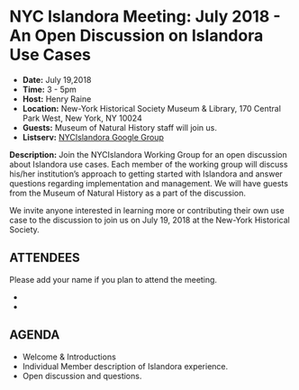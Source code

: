 # NYC Islandora Meeting: July 2018 - An Open Discussion on Islandora Use Cases
* **Date:**  July 19,2018
* **Time:** 3 - 5pm
* **Host:** Henry Raine
* **Location:** New-York Historical Society Museum & Library, 170 Central Park West, New York, NY 10024
* **Guests:** Museum of Natural History staff will join us.
* **Listserv:** [NYCIslandora Google Group](https://groups.google.com/forum/#!forum/nycislandora)

**Description:**
Join the NYCIslandora Working Group for an open discussion about Islandora use cases.  Each member of the working group will discuss his/her institution’s approach to getting started with Islandora and answer questions regarding implementation and management.  We will have guests from the Museum of Natural History as a part of the discussion.  

We invite anyone interested in learning more or contributing their own use case to the discussion to join us on July 19, 2018 at the New-York Historical Society.  

## ATTENDEES
Please add your name if you plan to attend the meeting.

*
*

## AGENDA
* Welcome & Introductions
* Individual Member description of Islandora experience.
* Open discussion and questions.
